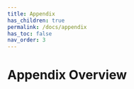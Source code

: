 ```yaml
---
title: Appendix
has_children: true
permalink: /docs/appendix
has_toc: false
nav_order: 3
---
```

# Appendix Overview
